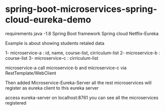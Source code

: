 # spring-boot-microservices-spring-cloud-eureka-demo

requirements
java -1.8
Spring Boot framework
Spring cloud
Netflix-Eureka 

Example is about showing students retaled data

1- microservice-a : id, name, course-list, cirriculum-list
2- microservice-b : course-list
3- microservice-c : cirriculum-list

microservice-a call microservice-b and microservice-c via RestTemplate/WebClient

Then added Microservice-Eureka-Server
all the rest microservices will register as eureka client to this eureka server

access eureka-server on localhost:8761 you can see all the microservices registered 
